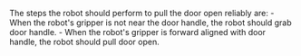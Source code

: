 

The steps the robot should perform to pull the door open reliably are:
    - When the robot's gripper is not near the door handle, the robot should grab door handle.
    - When the robot's gripper is forward aligned with door handle, the robot should pull door open.